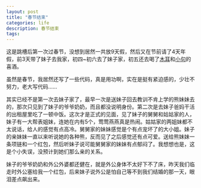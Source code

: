 ```yaml
---
layout: post
title: "春节结束"
categories: life
description: 春节结束
tags: 
---
```

这是跳槽后第一次过春节，没想到居然一共放9天假，然后又在节前请了4天年假，前3天带了妹子去我家，初四~初六去了妹子家，初五还去喝了[木耳](https://twitter.com/ainesmile)和[小句](https://twitter.com/soasme)的喜酒。

虽然是春节，我居然还写了一些代码，真是用功啊，实在是挺有紧迫感的，少壮不努力，老大写代码……

其实已经不是第一次去妹子家了，最早一次是送妹子回去教训不肯上学的熊妹妹去的，那次只见到了妹子的爷爷奶奶，而且都没说明身份。第二次是去妹子爸妈干活的出租屋里吃了一顿中饭。这次才是正式的见面，见了妹子的舅舅和姑姑家的人，妹子有一大帮表姐妹，连她在内有5个，莺莺燕燕真是热闹。姑姑家的两姐妹都不太说话，给人的感觉有点高冷。舅舅家的妹妹感觉是个有点宠坏了的大小姐。妹子的亲妹妹一直以来听说她的各种熊，反而见了之后感觉还有点可爱。送给熊妹妹一条项链和一个红包，然后听妹子说可能舅舅家的妹妹有点郁闷了。我想想也是，这是个小失误，没预计到她们那么亲的关系。

妹子的爷爷奶奶和外公外婆都还健在，就是外公身体不太好下不了床，昨天我们临走时外公塞给我一个红包，后来妹子说外公是怕自己等不到我们结婚的那一天，眼泪差点飙出来。